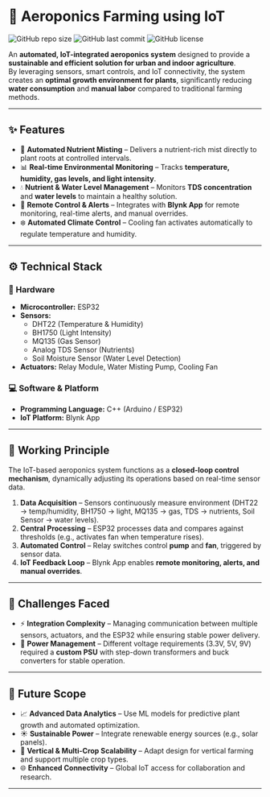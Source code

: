 # 🌿 Aeroponics Farming using IoT

![GitHub repo size](https://img.shields.io/github/repo-size/BrijModi/Aeroponics-Farming-IoT)
![GitHub last commit](https://img.shields.io/github/last-commit/BrijModi/Aeroponics-Farming-IoT)
![GitHub license](https://img.shields.io/github/license/BrijModi/Aeroponics-Farming-IoT)

An **automated, IoT-integrated aeroponics system** designed to provide a **sustainable and efficient solution for urban and indoor agriculture**.  
By leveraging sensors, smart controls, and IoT connectivity, the system creates an **optimal growth environment for plants**, significantly reducing **water consumption** and **manual labor** compared to traditional farming methods.

---

## ✨ Features

- 🌱 **Automated Nutrient Misting** – Delivers a nutrient-rich mist directly to plant roots at controlled intervals.  
- 📊 **Real-time Environmental Monitoring** – Tracks **temperature, humidity, gas levels, and light intensity**.  
- 💧 **Nutrient & Water Level Management** – Monitors **TDS concentration** and **water levels** to maintain a healthy solution.  
- 📲 **Remote Control & Alerts** – Integrates with **Blynk App** for remote monitoring, real-time alerts, and manual overrides.  
- ❄️ **Automated Climate Control** – Cooling fan activates automatically to regulate temperature and humidity.  

---

## ⚙️ Technical Stack

### 🔌 Hardware
- **Microcontroller:** ESP32  
- **Sensors:**  
  - DHT22 (Temperature & Humidity)  
  - BH1750 (Light Intensity)  
  - MQ135 (Gas Sensor)  
  - Analog TDS Sensor (Nutrients)  
  - Soil Moisture Sensor (Water Level Detection)  
- **Actuators:** Relay Module, Water Misting Pump, Cooling Fan  

### 💻 Software & Platform
- **Programming Language:** C++ (Arduino / ESP32)  
- **IoT Platform:** Blynk App  

---

## 🔁 Working Principle

The IoT-based aeroponics system functions as a **closed-loop control mechanism**, dynamically adjusting its operations based on real-time sensor data.

1. **Data Acquisition** – Sensors continuously measure environment (DHT22 → temp/humidity, BH1750 → light, MQ135 → gas, TDS → nutrients, Soil Sensor → water levels).  
2. **Central Processing** – ESP32 processes data and compares against thresholds (e.g., activates fan when temperature rises).  
3. **Automated Control** – Relay switches control **pump** and **fan**, triggered by sensor data.  
4. **IoT Feedback Loop** – Blynk App enables **remote monitoring, alerts, and manual overrides**.  

---

## 🚧 Challenges Faced

- ⚡ **Integration Complexity** – Managing communication between multiple sensors, actuators, and the ESP32 while ensuring stable power delivery.  
- 🔋 **Power Management** – Different voltage requirements (3.3V, 5V, 9V) required a **custom PSU** with step-down transformers and buck converters for stable operation.  

---

## 🚀 Future Scope

- 📈 **Advanced Data Analytics** – Use ML models for predictive plant growth and automated optimization.  
- ☀️ **Sustainable Power** – Integrate renewable energy sources (e.g., solar panels).  
- 🌇 **Vertical & Multi-Crop Scalability** – Adapt design for vertical farming and support multiple crop types.  
- 🌐 **Enhanced Connectivity** – Global IoT access for collaboration and research.  

---


